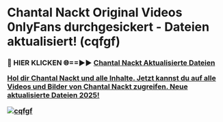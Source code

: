 # Chantal Nackt Original Videos 0nlyFans durchgesickert - Dateien aktualisiert! (cqfgf)

<h3>🔴 HIER KLICKEN 🌐==►► <a href="https://tinyurl.com/h6vf6nb8" rel="nofollow">Chantal Nackt Aktualisierte Dateien

Hol dir Chantal Nackt und alle Inhalte. Jetzt kannst du auf alle Videos und Bilder von Chantal Nackt zugreifen. Neue aktualisierte Dateien 2025!

[![cqfgf](https://i.imgur.com/sD4kR3V.gif)](https://tinyurl.com/h6vf6nb8)
